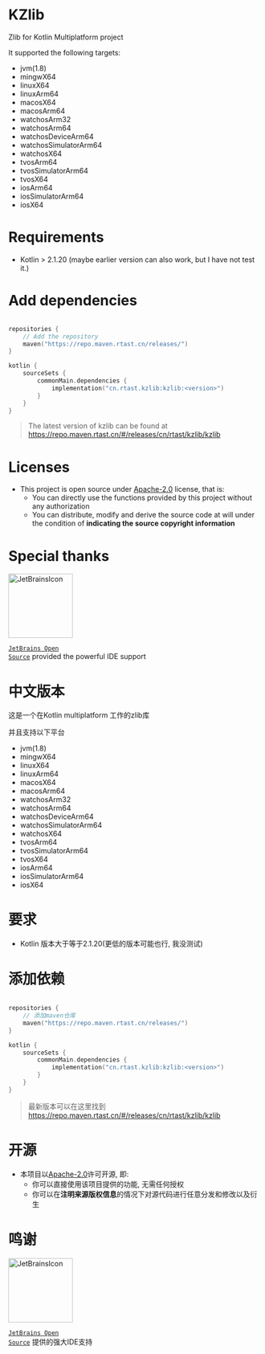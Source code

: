 # KZlib

Zlib for Kotlin Multiplatform project

It supported the following targets:

- jvm(1.8)
- mingwX64
- linuxX64
- linuxArm64
- macosX64
- macosArm64
- watchosArm32
- watchosArm64
- watchosDeviceArm64
- watchosSimulatorArm64
- watchosX64
- tvosArm64
- tvosSimulatorArm64
- tvosX64
- iosArm64
- iosSimulatorArm64
- iosX64

# Requirements

- Kotlin > 2.1.20 (maybe earlier version can also work, but I have not test it.)

# Add dependencies

```kotlin

repositories {
    // Add the repository
    maven("https://repo.maven.rtast.cn/releases/")
}

kotlin {
    sourceSets {
        commonMain.dependencies {
            implementation("cn.rtast.kzlib:kzlib:<version>")
        }
    }
}
```

> The latest version of kzlib can be found at https://repo.maven.rtast.cn/#/releases/cn/rtast/kzlib/kzlib

# Licenses

- This project is open source under [Apache-2.0](./LICENSE) license, that is:
    - You can directly use the functions provided by this project without any authorization
    - You can distribute, modify and derive the source code at will under the condition of **indicating the source
      copyright information**

# Special thanks

<div>

<img src="https://resources.jetbrains.com/storage/products/company/brand/logos/jetbrains.png" alt="JetBrainsIcon" width="128">

<a href="https://www.jetbrains.com/opensource/"><code>JetBrains Open Source</code></a> provided the powerful IDE support

</div>

# 中文版本

这是一个在Kotlin multiplatform 工作的zlib库

并且支持以下平台

- jvm(1.8)
- mingwX64
- linuxX64
- linuxArm64
- macosX64
- macosArm64
- watchosArm32
- watchosArm64
- watchosDeviceArm64
- watchosSimulatorArm64
- watchosX64
- tvosArm64
- tvosSimulatorArm64
- tvosX64
- iosArm64
- iosSimulatorArm64
- iosX64

# 要求

- Kotlin 版本大于等于2.1.20(更低的版本可能也行, 我没测试)

# 添加依赖

```kotlin

repositories {
    // 添加maven仓库
    maven("https://repo.maven.rtast.cn/releases/")
}

kotlin {
    sourceSets {
        commonMain.dependencies {
            implementation("cn.rtast.kzlib:kzlib:<version>")
        }
    }
}
```

> 最新版本可以在这里找到 https://repo.maven.rtast.cn/#/releases/cn/rtast/kzlib/kzlib

# 开源

- 本项目以[Apache-2.0](./LICENSE)许可开源, 即:
    - 你可以直接使用该项目提供的功能, 无需任何授权
    - 你可以在**注明来源版权信息**的情况下对源代码进行任意分发和修改以及衍生

# 鸣谢

<div>

<img src="https://resources.jetbrains.com/storage/products/company/brand/logos/jetbrains.png" alt="JetBrainsIcon" width="128">

<a href="https://www.jetbrains.com/opensource/"><code>JetBrains Open Source</code></a> 提供的强大IDE支持

</div>